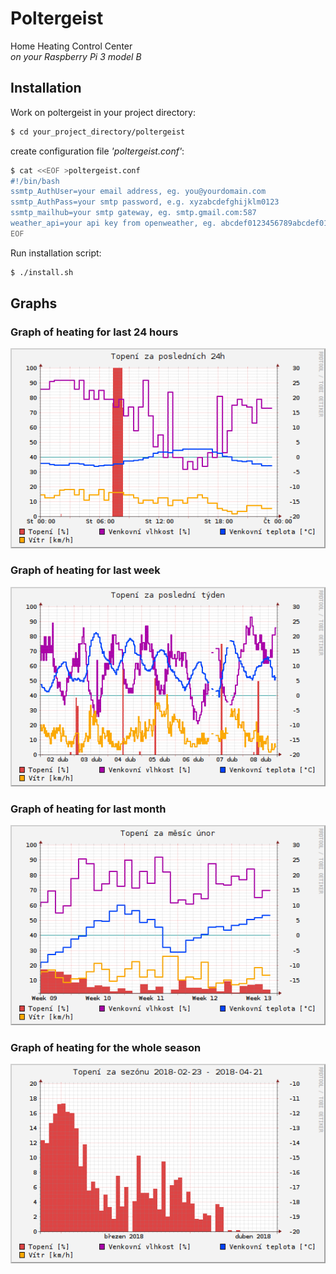 # Poltergeist
Home Heating Control Center  
_on your Raspberry Pi 3 model B_

## Installation

Work on poltergeist in your project directory:
```bash
$ cd your_project_directory/poltergeist
```

create configuration file _'poltergeist.conf'_:
```bash
$ cat <<EOF >poltergeist.conf
#!/bin/bash
ssmtp_AuthUser=your email address, eg. you@yourdomain.com
ssmtp_AuthPass=your smtp password, e.g. xyzabcdefghijklm0123
ssmtp_mailhub=your smtp gateway, eg. smtp.gmail.com:587
weather_api=your api key from openweather, eg. abcdef0123456789abcdef0132456789
EOF
```
Run installation script:
```bash
$ ./install.sh
```

## Graphs
### Graph of heating for last 24 hours
![Graph of heating for the last 24 hours](doc/heating24.png)

### Graph of heating for last week
![Graph of heating for the last week](doc/heating1w.png)

### Graph of heating for last month
![Graph of heating for last month](doc/heating1m.png)

### Graph of heating for the whole season
![Graph of heating throughout the season](doc/heating_season.png)

